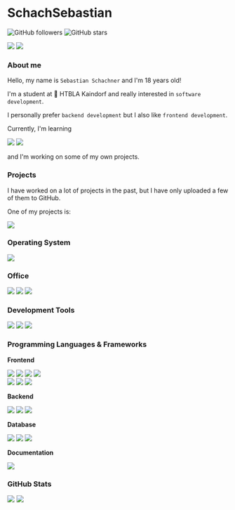 # SchachSebastian

![GitHub followers](https://img.shields.io/github/followers/schachsebastian?label=Follow&style=social)
![GitHub stars](https://img.shields.io/github/stars/schachsebastian?style=social)

[<img src="https://img.shields.io/badge/Stack_Overflow-FE7A16?style=for-the-badge&logo=stack-overflow&logoColor=white">](https://stackoverflow.com/users/19030462/sebastian)
[<img src="https://img.shields.io/badge/LinkedIn-0077B5?style=for-the-badge&logo=linkedin&logoColor=white">](https://www.linkedin.com/in/sebastian-schachner/)

### About me

Hello, my name is `Sebastian Schachner` and I'm 18 years old!

I'm a student at 🏫 HTBLA Kaindorf and really interested in `software development`.

I personally prefer `backend development` but I also like `frontend development`.

Currently, I'm learning

<img src="https://img.shields.io/badge/React-20232A?style=for-the-badge&logo=react&logoColor=61DAFB">
<img src="https://img.shields.io/badge/Spring_Boot-F2F4F9?style=for-the-badge&logo=spring-boot">

and I'm working on some of my own projects.

### Projects

I have worked on a lot of projects in the past, but I have only uploaded a few of them to GitHub.

One of my projects is:

<picture>
<source 
  srcset="https://github-readme-stats.vercel.app/api/pin/?username=schachsebastian&repo=manhunt&theme=github_dark"
  media="(prefers-color-scheme: dark), (prefers-color-scheme: no-preference)"
/>
<source
  srcset="https://github-readme-stats.vercel.app/api/pin/?username=schachsebastian&repo=manhunt"
  media="(prefers-color-scheme: light)"
/>
<img src="https://github-readme-stats.vercel.app/api/pin/?username=schachsebastian&repo=manhunt&theme=github_dark" />
</picture>

### Operating System

<img src="https://img.shields.io/badge/Windows-0078D6?style=for-the-badge&logo=windows&logoColor=white">

### Office

<img src="https://img.shields.io/badge/Microsoft_Outlook-0078D4?style=for-the-badge&logo=microsoft-outlook&logoColor=white">
<img src="https://img.shields.io/badge/Microsoft_Word-2B579A?style=for-the-badge&logo=microsoft-word&logoColor=white">
<img src="https://img.shields.io/badge/Microsoft_Excel-217346?style=for-the-badge&logo=microsoft-excel&logoColor=white">

### Development Tools

<img src="https://img.shields.io/badge/IntelliJ_IDEA-000000.svg?style=for-the-badge&logo=intellij-idea&logoColor=white">
<img src="https://img.shields.io/badge/Trello-0052CC?style=for-the-badge&logo=trello&logoColor=white">
<img src="https://img.shields.io/badge/apache_maven-C71A36?style=for-the-badge&logo=apachemaven&logoColor=white">

### Programming Languages & Frameworks

**Frontend**
<div>
<img src="https://img.shields.io/badge/HTML5-E34F26?style=for-the-badge&logo=html5&logoColor=white">
<img src="https://img.shields.io/badge/CSS3-1572B6?style=for-the-badge&logo=css3&logoColor=white">
<img src="https://img.shields.io/badge/JavaScript-323330?style=for-the-badge&logo=javascript&logoColor=F7DF1E">
<img src="https://img.shields.io/badge/TypeScript-007ACC?style=for-the-badge&logo=typescript&logoColor=white">
</div>
<div>
<img src="https://img.shields.io/badge/React-20232A?style=for-the-badge&logo=react&logoColor=61DAFB">
<img src="	https://img.shields.io/badge/Material%20UI-007FFF?style=for-the-badge&logo=mui&logoColor=white">
<img src="https://img.shields.io/badge/Node.js-339933?style=for-the-badge&logo=nodedotjs&logoColor=white">
</div>

**Backend**

<img src="https://img.shields.io/badge/Java-ED8B00?style=for-the-badge&logo=openjdk&logoColor=white"/>
<img src="https://img.shields.io/badge/Spring_Boot-F2F4F9?style=for-the-badge&logo=spring-boot">
<img src="https://img.shields.io/badge/Junit5-25A162?style=for-the-badge&logo=junit5&logoColor=white">

**Database**

<img src="https://img.shields.io/badge/PostgreSQL-316192?style=for-the-badge&logo=postgresql&logoColor=white">
<img src="https://img.shields.io/badge/SQLite-07405E?style=for-the-badge&logo=sqlite&logoColor=white">
<img src="https://img.shields.io/badge/PLSQL-F80000?style=for-the-badge&logo=oracle&logoColor=black">

**Documentation**

<img src="https://img.shields.io/badge/Markdown-000000?style=for-the-badge&logo=markdown&logoColor=white">

### GitHub Stats

<div style="display: flex;gap: 1%">
<picture>
<source 
  srcset="https://github-readme-stats.vercel.app/api?username=schachsebastian&show_icons=true&theme=github_dark"
  media="(prefers-color-scheme: dark), (prefers-color-scheme: no-preference)"
/>
<source
  srcset="https://github-readme-stats.vercel.app/api?username=schachsebastian&show_icons=true"
  media="(prefers-color-scheme: light)"
/>
<img src="https://github-readme-stats.vercel.app/api?username=schachsebastian&show_icons=true" />
</picture>
<picture>
<source 
  srcset="https://github-readme-stats.vercel.app/api/top-langs/?username=schachsebastian&layout=compact&theme=github_dark"
  media="(prefers-color-scheme: dark), (prefers-color-scheme: no-preference)"
/>
<source
  srcset="https://github-readme-stats.vercel.app/api/top-langs/?username=schachsebastian&layout=compact"
  media="(prefers-color-scheme: light)"
/>
<img src="https://github-readme-stats.vercel.app/api/top-langs/?username=schachsebastian&layout=compact&theme=github_dark" />
</picture>
</div>